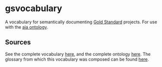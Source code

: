 # gsvocabulary

A vocabulary for semantically documenting [Gold Standard](https://www.goldstandard.org/) projects. For use with the [aia ontology](http://purl.org/aiaontology). 

## Sources
See the complete vocabulary [here](http://purl.org/aiaontology/gsvocabulary), and the complete ontology [here](http://purl.org/aiaontology).
The glossary from which this vocabulary was composed can be found [here](https://globalgoals.goldstandard.org/faqs-glossary/).
